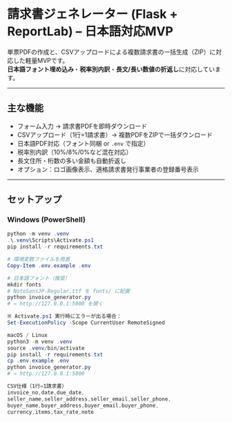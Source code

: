 # 請求書ジェネレーター (Flask + ReportLab) – 日本語対応MVP

単票PDFの作成と、CSVアップロードによる複数請求書の一括生成（ZIP）に対応した軽量MVPです。  
**日本語フォント埋め込み**・**税率別内訳**・**長文/長い数値の折返し**に対応しています。

---

## 主な機能
- フォーム入力 → 請求書PDFを即時ダウンロード
- CSVアップロード（1行=1請求書）→ 複数PDFをZIPで一括ダウンロード
- 日本語PDF対応（フォント同梱 or `.env` で指定）
- 税率別内訳（10%/8%/0%など混在対応）
- 長文住所・桁数の多い金額も自動折返し
- オプション：ロゴ画像表示、適格請求書発行事業者の登録番号表示

---

## セットアップ

### Windows (PowerShell)
```powershell
python -m venv .venv
.\.venv\Scripts\Activate.ps1
pip install -r requirements.txt

# 環境変数ファイルを用意
Copy-Item .env.example .env

# 日本語フォント（推奨）
mkdir fonts
# NotoSansJP-Regular.ttf を fonts/ に配置
python invoice_generator.py
# → http://127.0.0.1:5000 を開く

※ Activate.ps1 実行時にエラーが出る場合：
Set-ExecutionPolicy -Scope CurrentUser RemoteSigned

macOS / Linux
python3 -m venv .venv
source .venv/bin/activate
pip install -r requirements.txt
cp .env.example .env
python invoice_generator.py
# → http://127.0.0.1:5000

CSV仕様（1行=1請求書）
invoice_no,date,due_date,
seller_name,seller_address,seller_email,seller_phone,
buyer_name,buyer_address,buyer_email,buyer_phone,
currency,items,tax_rate,note

